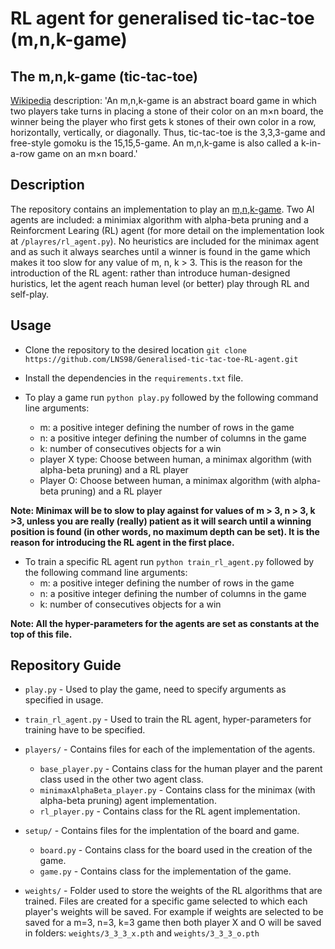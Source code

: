 # RL agent for generalised tic-tac-toe (m,n,k-game)

## The m,n,k-game (tic-tac-toe)

[Wikipedia](https://en.wikipedia.org/wiki/M,n,k-game) description: 
'An m,n,k-game is an abstract board game in which two players take turns in placing a stone of their color on an m×n board, the winner being the player who first gets k stones of their own color in a row, horizontally, vertically, or diagonally. Thus, tic-tac-toe is the 3,3,3-game and free-style gomoku is the 15,15,5-game. An m,n,k-game is also called a k-in-a-row game on an m×n board.'                 

## Description 

The repository contains an implementation to play an [m,n,k-game](https://en.wikipedia.org/wiki/M,n,k-game). Two AI agents are included: a minimiax algorithm with alpha-beta pruning and a Reinforcment Learing (RL) agent (for more detail on the implementation look at `/playres/rl_agent.py`). 
No heuristics are included for the minimax agent and as such it always searches until a winner is found in the game which makes it too slow for any value of m, n, k > 3. This is the reason for the introduction of the RL agent: rather than introduce human-designed huristics, let the agent reach human level (or better) play through RL and self-play.


## Usage


- Clone the repository to the desired location `git clone https://github.com/LNS98/Generalised-tic-tac-toe-RL-agent.git`

- Install the dependencies in the `requirements.txt` file. 

- To play a game run `python play.py` followed by the following command line arguments:
    - m: a positive integer defining the number of rows in the game
    - n: a positive integer defining the number of columns in the game
    - k: number of consecutives objects for a win 
    - player X type: Choose between human, a minimax algorithm (with alpha-beta pruning) and a RL player 
    - Player O: Choose between human, a minimax algorithm (with alpha-beta pruning) and a RL player

<strong> Note: Minimax will be to slow to play against for values of m > 3, n > 3, k >3, unless you are really (really) patient as it will search until a winning position is found (in other words, no maximum depth can be set). It is the reason for introducing the RL agent in the first place. </strong>


- To train a specific RL agent run `python train_rl_agent.py` followed by the following command line arguments:
    - m: a positive integer defining the number of rows in the game
    - n: a positive integer defining the number of columns in the game
    - k: number of consecutives objects for a win 
  

<strong>Note: All the hyper-parameters for the agents are set as constants at the top of this file. </strong>
 
## Repository Guide 

- `play.py` - Used to play the game, need to specify arguments as specified in usage. 

- `train_rl_agent.py` - Used to train the RL agent, hyper-parameters for training have to be specified.

- `players/` - Contains files for each of the implementation of the agents.
           
     - `base_player.py` - Contains class for the human player and the parent class used in the other two agent class.
     - `minimaxAlphaBeta_player.py` - Contains class for the minimax (with alpha-beta pruning) agent implementation.
     - `rl_player.py` - Contains class for the RL agent implementation.
            
- `setup/` - Contains files for the implentation of the board and game.
           
     - `board.py` - Contains class for the board used in the creation of the game.
     - `game.py` - Contains class for the implementation of the game.  

- `weights/` - Folder used to store the weights of the RL algorithms that are trained. Files are created for a specific game selected to which each player's weights will be saved. For example if weights are selected to be saved for a m=3, n=3, k=3 game then both player X and O will be saved in folders: `weights/3_3_3_x.pth` and `weights/3_3_3_o.pth`
